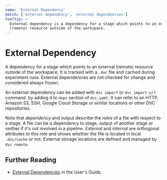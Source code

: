 ```yaml
---
name: 'External Dependency'
match: ['external dependency', 'external dependencies']
tooltip: >-
  External dependency is a dependency for a stage which points to an external
  (remote) resource outside of the workspace.
---
```


# External Dependency

A <abbr>dependency</abbr> for a <abbr>stage</abbr> which points to an external
(remote) resource outside of the <abbr>workspace</abbr>. It is tracked with a
`.dvc` file and <abbr>cached</abbr> during experiment runs. External
dependencies are not checked for change and considered always
<abbr>frozen</abbr>.

An external dependency can be added with `dvc import` or `dvc import-url`
command. by adding it to `deps` section of `dvc.yaml`. It can refer to an HTTP,
Amazon S3, SSH, Google Cloud Storage or similar locations or other DVC
repositories.

Note that _dependency_ and <abbr>output</abbr> describe the _roles_ of a file
with respect to a stage. A file can be a dependency to stage, output of another
stage or neither if it's not involved in a pipeline. _External_ and _internal_
are orthogonal attributes to this role and shows whether the file is located in
local `.dvc/cache` or not. External storage locations are defined and managed by
`dvc remote`.

## Further Reading

- [External Dependencies](/doc/user-guide/external-dependencies) in the User's
  Guide.
